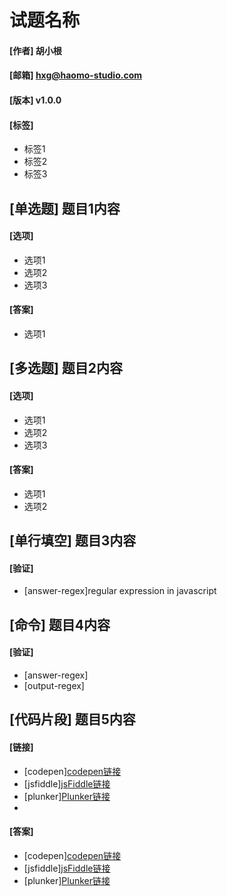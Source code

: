 # 试题名称
#### [作者] 胡小根
#### [邮箱] hxg@haomo-studio.com
#### [版本] v1.0.0
#### [标签] 
- 标签1
- 标签2
- 标签3

## [单选题] 题目1内容
#### [选项]
* 选项1
* 选项2
* 选项3

#### [答案]
* 选项1

## [多选题] 题目2内容
#### [选项]
* 选项1
* 选项2
* 选项3

#### [答案]
* 选项1
* 选项2

## [单行填空] 题目3内容
#### [验证]
* [answer-regex]regular expression in javascript

## [命令] 题目4内容
#### [验证]
* [answer-regex]
* [output-regex]

## [代码片段] 题目5内容
#### [链接]
* [codepen][codepen链接](http://codepen.io/iliadraznin/pen/JcqbE)
* [jsfiddle][jsFiddle链接](https://jsfiddle.net/)
* [plunker][Plunker链接](http://plnkr.co/edit/tg25kr)
* 

#### [答案]
* [codepen][codepen链接](http://codepen.io/iliadraznin/pen/JcqbE)
* [jsfiddle][jsFiddle链接](https://jsfiddle.net/)
* [plunker][Plunker链接](http://plnkr.co/edit/tg25kr)
